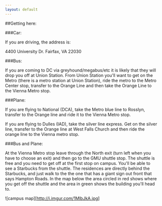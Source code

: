 ```yaml
---
layout: default
---
```


##Getting here:

###Car:

If you are driving, the address is:

4400 University Dr.
Fairfax, VA 22030

###Bus:

If you are coming to DC via greyhound/megabus/etc it is likely that they will drop you off at Union Station. From Union Station you'll want to get on the Metro (there is a metro station at Union Station), ride the metro to the Metro Center stop, transfer to the Orange Line and then take the Orange Line to the Vienna Metro stop.

###Plane:

If you are flying to National (DCA), take the Metro blue line to Rosslyn, transfer to the Orange line and ride it to the Vienna Metro stop.

If you are flying to Dulles (IAD), take the silver line express. Get on the silver line, transfer to the Orange line at West Falls Church and then ride the orange line to the Vienna metro stop.

###Bus and Plane:

At the Vienna Metro stop leave through the North exit (turn left when you have to choose an exit) and then go to the GMU shuttle stop. The shuttle is free and you need to get off at the first stop on campus. You'll be able to see a Starbucks from the shuttle. The residences are directly behind the Starbucks, and just walk to the the one that has a giant sign out front that says Hampton Roads. In the map below the area circled in red shows where you get off the shuttle and the area in green shows the building you'll head to.

![campus map][http://i.imgur.com/1MlbJkA.jpg]
